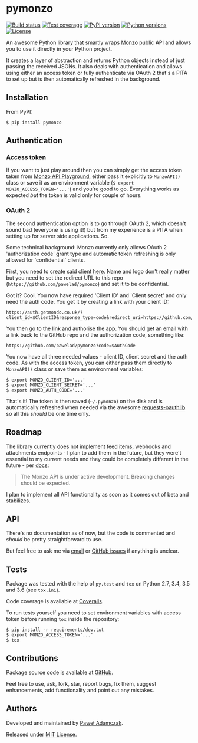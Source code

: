 # pymonzo
[![Build status](https://img.shields.io/travis/pawelad/pymonzo.svg)][travis]
[![Test coverage](https://img.shields.io/coveralls/pawelad/pymonzo.svg)][coveralls]
[![PyPI version](https://img.shields.io/pypi/v/pymonzo.svg)][pypi]
[![Python versions](https://img.shields.io/pypi/pyversions/pymonzo.svg)][pypi]
[![License](https://img.shields.io/github/license/pawelad/pymonzo.svg)][license]

An awesome Python library that smartly wraps [Monzo][monzo] public API and
allows you to use it directly in your Python project.

It creates a layer of abstraction and returns Python objects instead of just
passing the received JSONs. It also deals with authentication and allows using
either an access token or fully authenticate via OAuth 2 that's a PITA to set
up but is then automatically refreshed in the background.

## Installation
From PyPI:
```
$ pip install pymonzo
```

## Authentication

### Access token
If you want to just play around then you can simply get the access token taken
from [Monzo API Playground][monzo api playground], either pass it explicitly to
`MonzoAPI()` class or save it as an environment variable
(`$ export MONZO_ACCESS_TOKEN='...'`) and you're good to go. Everything works
as expected _but_ the token is valid only for couple of hours.

### OAuth 2
The second authentication option is to go through OAuth 2, which doesn't sound
bad (everyone is using it!) but from my experience is a PITA when setting up
for server side applications. So.

Some technical background: Monzo currently only allows OAuth 2 'authorization 
code' grant type and automatic token refreshing is only allowed for
'confidential' clients.

First, you need to create said client [here][monzo api client]. Name and logo
don't really matter but you need to set the redirect URL to this repo
(`https://github.com/pawelad/pymonzo`) and set it to be confidential.

Got it? Cool. You now have required 'Client ID' and 'Client secret' and only
need the auth code. You get it by creating a link with your client ID:  
```
https://auth.getmondo.co.uk/?client_id=$ClientID&response_type=code&redirect_uri=https://github.com/pawelad/pymonzo
```

You then go to the link and authorise the app. You should get an email with a
link back to the GitHub repo and the authorization code, something like:
```
https://github.com/pawelad/pymonzo?code=$AuthCode
```

You now have all three needed values - client ID, client secret and the auth
code. As with the access token, you can either pass them directly to
`MonzoAPI()` class or save them as environment variables:
```
$ export MONZO_CLIENT_ID='...'
$ export MONZO_CLIENT_SECRET='...'
$ export MONZO_AUTH_CODE='...'
```

That's it! The token is then saved (`~/.pymonzo`) on the disk and is
automatically refreshed when needed via the awesome
[requests-oauthlib][requests-oauthlib] so all this _should_ be one time only.

## Roadmap
The library currently does not implement feed items, webhooks and attachments
endpoints - I plan to add them in the future, but they were't essential to my
current needs and they could be completely different in the future - per
[docs][monzo docs introduction]:
> The Monzo API is under active development. Breaking changes should be expected.

I plan to implement all API functionality as soon as it comes out of beta and
stabilizes.

## API
There's no documentation as of now, but the code is commented and
*should* be pretty straightforward to use.

But feel free to ask me via [email](mailto:pawel.adamczak@sidnet.info) or 
[GitHub issues][github add issue] if anything is unclear.

## Tests
Package was tested with the help of `py.test` and `tox` on Python 2.7, 3.4, 3.5
and 3.6 (see `tox.ini`).

Code coverage is available at [Coveralls][coveralls].

To run tests yourself you need to set environment variables with access token
before running `tox` inside the repository:
```shell
$ pip install -r requirements/dev.txt
$ export MONZO_ACCESS_TOKEN='...'
$ tox
```

## Contributions
Package source code is available at [GitHub][github].

Feel free to use, ask, fork, star, report bugs, fix them, suggest enhancements,
add functionality and point out any mistakes.

## Authors
Developed and maintained by [Paweł Adamczak][pawelad].

Released under [MIT License][license].


[coveralls]: https://coveralls.io/github/pawelad/pymonzo
[github add issue]: https://github.com/pawelad/pymonzo/issues/new
[github]: https://github.com/pawelad/pymonzo
[license]: https://github.com/pawelad/pymonzo/blob/master/LICENSE
[monz]: https://github.com/pawelad/monz
[monzo]: https://monzo.com/
[monzo api client]: https://developers.getmondo.co.uk/apps/home
[monzo api playground]: https://developers.getmondo.co.uk/api/playground
[monzo docs introduction]: https://monzo.com/docs/#introduction
[pawelad]: https://github.com/pawelad
[pypi]: https://pypi.python.org/pypi/pymonzo
[requests-oauthlib]: https://github.com/requests/requests-oauthlib
[travis]: https://travis-ci.org/pawelad/pymonzo
